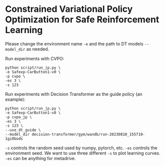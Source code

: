 Constrained Variational Policy Optimization for Safe Reinforcement Learning
==================================

Please change the environment name `-e` and the path to DT models `--model_dir` as needed.

Run experiments with CVPO:
```
python script/run_jp.py \
-e Safexp-CarButton1-v0 \
-p cvpo \
-es 3 \ 
-s 123
```

Run experiments with Decision Transformer as the guide policy (an example):
```
python script/run_jp.py \
-e Safexp-CarButton1-v0 \
-p cvpo_jp \
-es 3 \
-s 123 \
--use_dt_guide \
--model_dir decision-transformer/gym/wandb/run-20230810_155710-1gi0bods
```

`-s` controls the random seed used by numpy, pytorch, etc.
`-es` controls the environment seed.
We want to use three different `-s` to plot learning curves.
`-es` can be anything for metadrive.